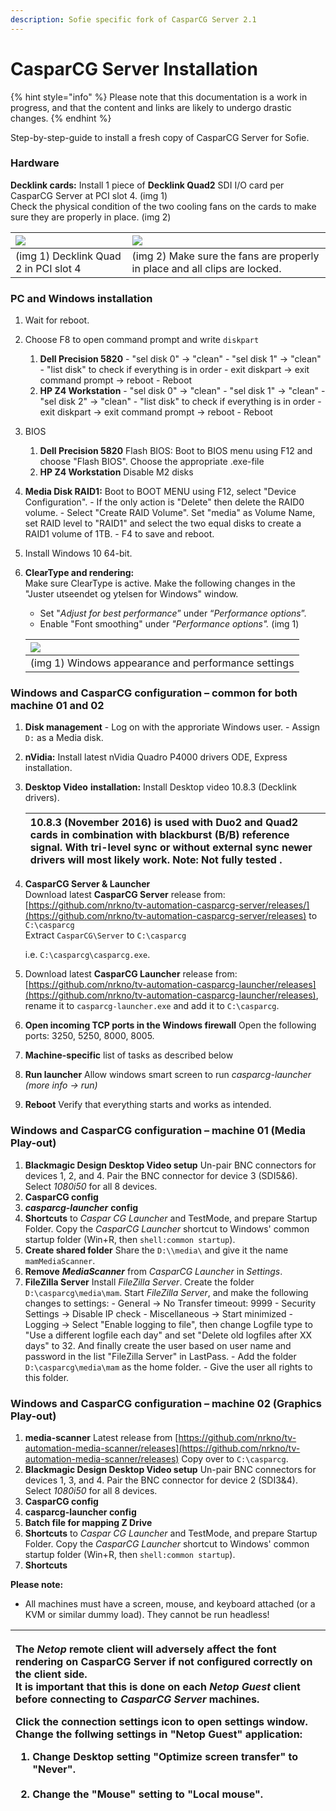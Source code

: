 ```yaml
---
description: Sofie specific fork of CasparCG Server 2.1
---
```


# CasparCG Server Installation

{% hint style="info" %}
Please note that this documentation is a work in progress, and that the content and links are likely to undergo drastic changes. 
{% endhint %}

Step-by-step-guide to install a fresh copy of CasparCG Server for Sofie.

### Hardware

**Decklink cards:** Install 1 piece of **Decklink Quad2** SDI I/O card per CasparCG Server at PCI slot 4. \(img 1\)   
Check the physical condition of the two cooling fans on the cards to make sure they are properly in place. \(img 2\)

| ![](http://confluence.nrk.no/download/attachments/70026806/IMG_0309.jpeg?version=1&modificationDate=1543924546000&api=v2) | ![](http://confluence.nrk.no/download/thumbnails/70026806/IMG_0306.jpeg?version=1&modificationDate=1543924541000&api=v2) |
| :--- | :--- |
| \(img 1\) Decklink Quad 2 in PCI slot 4 | \(img 2\) Make sure the fans are properly in place and all clips are locked. |

### PC and Windows installation

1. Wait for reboot.
2. Choose F8 to open command prompt and write `diskpart` 
   1. **Dell Precision 5820**  - "sel disk 0" → "clean"  - "sel disk 1" → "clean"  - "list disk" to check if everything is in order  - exit diskpart → exit command prompt → reboot  - Reboot
   2. **HP Z4 Workstation**  - "sel disk 0" → "clean"  - "sel disk 1" → "clean"  - "sel disk 2" → "clean"  - "list disk" to check if everything is in order  - exit diskpart → exit command prompt → reboot  - Reboot
3. BIOS
   1. **Dell Precision 5820** Flash BIOS: Boot to BIOS menu using F12 and choose "Flash BIOS". Choose the appropriate .exe-file
   2. **HP Z4 Workstation** Disable M2 disks
4. **Media Disk RAID1:** Boot to BOOT MENU using F12, select "Device Configuration".  - If the only action is "Delete" then delete the RAID0 volume.  - Select "Create RAID Volume". Set "media" as Volume Name, set RAID level to "RAID1" and select the two equal disks to create a RAID1 volume of 1TB.  - F4 to save and reboot.
5. Install Windows 10 64-bit.
6. **ClearType and rendering:**   
   Make sure ClearType is active. Make the following changes in the "Juster utseendet og ytelsen for Windows" window.  
    - Set "_Adjust for best performance_” under “_Performance options_”.  
    - Enable "Font smoothing" under _"Performance options"._   \(img 1\)

   | ![](http://confluence.nrk.no/download/thumbnails/70026806/performance.png?version=1&modificationDate=1543998537000&api=v2) |
   | :--- |
   | \(img 1\) Windows appearance and performance settings |

### Windows and CasparCG configuration – common for both machine 01 and 02

1. **Disk management**  - Log on with the approriate Windows user.  - Assign `D:` as a Media disk. 
2. **nVidia:** Install latest nVidia Quadro P4000 drivers ODE, Express installation.
3. **Desktop Video** **installation:** Install Desktop video 10.8.3 \(Decklink drivers\).

   | 10.8.3 \(November 2016\) is used with Duo2 and Quad2 cards in combination with blackburst \(B/B\) reference signal. With tri-level sync or without external sync newer drivers will most likely work. Note: Not fully tested . |
   | :--- |

4.  **CasparCG Server & Launcher**  
   Download latest **CasparCG Server** release from:  [https://github.com/nrkno/tv-automation-casparcg-server/releases/](https://github.com/nrkno/tv-automation-casparcg-server/releases) to `C:\casparcg`  
   Extract `CasparCG\Server` to `C:\casparcg`

    i.e. `C:\casparcg\casparcg.exe`.

5. Download latest **CasparCG Launcher** release from: [https://github.com/nrkno/tv-automation-casparcg-launcher/releases](https://github.com/nrkno/tv-automation-casparcg-launcher/releases), rename it to `casparcg-launcher.exe` and add it to `C:\casparcg`.
6. **Open incoming TCP ports in the Windows firewall**  Open the following ports: 3250, 5250, 8000, 8005.
7.  **Machine-specific** list of tasks as described below
8.  **Run launcher**   Allow windows smart screen to run _casparcg-launcher_  _\(more info → run\)_
9. **Reboot**  Verify that everything starts and works as intended.

### Windows and CasparCG configuration – machine 01 \(Media Play-out\)

1. **Blackmagic Design Desktop Video setup** Un-pair BNC connectors for devices 1, 2, and 4. Pair the BNC connector for device 3 \(SDI5&6\). Select _1080i50_ for all 8 devices.
2. **CasparCG config** 
3. _**casparcg-launcher**_ **config**  
4. **Shortcuts** to _Caspar CG Launcher_ and TestMode, and prepare Startup Folder. Copy the _CasparCG Launcher_ shortcut to Windows' common startup folder \(Win+R, then `shell:common startup`\). 
5. **Create shared folder** Share the `D:\\media\` and give it the name `mamMediaScanner`.  
6. **Remove** _**MediaScanner**_ from _CasparCG Launcher_ in _Settings_. 
7. **FileZilla Server** Install _FileZilla Server_. Create the folder `D:\casparcg\media\mam`.  Start _FileZilla Server_, and make the following changes to settings:  - General -&gt; No Transfer timeout: 9999  - Security Settings -&gt; Disable IP check  - Miscellaneous -&gt; Start minimized  - Logging -&gt; Select "Enable logging to file", then change Logfile type to "Use a different logfile each day" and set "Delete old logfiles after XX days" to 32. And finally create the user based on user name and password in the list "FileZilla Server" in LastPass.  - Add the folder `D:\casparcg\media\mam` as the home folder.  - Give the user all rights to this folder. 

### Windows and CasparCG configuration – machine 02 \(Graphics Play-out\)

1. **media-scanner**  Latest release from [https://github.com/nrkno/tv-automation-media-scanner/releases](https://github.com/nrkno/tv-automation-media-scanner/releases) Copy over to `C:\casparcg`. 
2. **Blackmagic Design Desktop Video setup** Un-pair BNC connectors for devices 1, 3, and 4. Pair the BNC connector for device 2 \(SDI3&4\). Select _1080i50_ for all 8 devices. 
3. **CasparCG config** 
4. **casparcg-launcher config** 
5. **Batch file for mapping Z Drive** 
6. **Shortcuts** to _Caspar CG Launcher_ and TestMode, and prepare Startup Folder. Copy the _CasparCG Launcher_ shortcut to Windows' common startup folder \(Win+R, then `shell:common startup`\).
7. **Shortcuts** 

  
**Please note:**

* All machines must have a screen, mouse, and keyboard attached \(or a KVM or similar dummy load\). They cannot be run headless!



<table>
  <thead>
    <tr>
      <th style="text-align:left">
        <p>The <em>Netop</em> remote client will adversely affect the font rendering
          on CasparCG Server if not configured correctly on the client side.
          <br />It is important that this is done on each <em>Netop Guest</em> client before
          connecting to <em>CasparCG Server</em> machines.</p>
        <p></p>
        <p>Click the connection settings icon to open settings window.
          <br />Change the follwing settings in &quot;Netop Guest&quot; application:</p>
        <ol>
          <li>Change Desktop setting &quot;Optimize screen transfer&quot; to &quot;Never&quot;.
            <br
            />
            <img src="http://confluence.nrk.no/download/thumbnails/70026806/Netop%20Guest%2006.12.2018%2013_50_57.png?version=1&amp;modificationDate=1544101992000&amp;api=v2"
            alt/>
          </li>
          <li>Change the &quot;Mouse&quot; setting to &quot;Local mouse&quot;.
            <br />
            <img src="http://confluence.nrk.no/download/thumbnails/70026806/Netop%20Guest%2006.12.2018%2013_51_12.png?version=1&amp;modificationDate=1544102043000&amp;api=v2"
            alt/>
          </li>
        </ol>
      </th>
    </tr>
  </thead>
  <tbody></tbody>
</table>